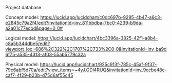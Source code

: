 Project database

Concept model:
https://lucid.app/lucidchart/c0dc697b-9295-4b47-a6c3-e2845c79a2f4/edit?invitationId=inv_811bbdba-7bc0-4239-b9da-a2a01c77ecbd&page=0_0#

Logical model:
https://lucid.app/lucidchart/4bc3396a-3825-42f1-a8b4-c8a5b344dbe5/edit?viewport_loc=686%2C322%2C1707%2C733%2C0_0&invitationId=inv_ba9d6f75-a535-4313-af03-55ab5779c32a

Physical model:
https://lucid.app/lucidchart/925c913f-785c-45af-9f37-79c6abf5d70a/edit?view_items=~4yJ.GDl4RUQ&invitationId=inv_9ccbe48c-caf7-4f29-b23b-d75d6af55c45
